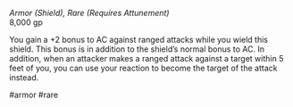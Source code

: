 *Armor (Shield), Rare (Requires Attunement)*  
8,000 gp

You gain a +2 bonus to AC against ranged attacks while you wield this shield. This bonus is in addition to the shield’s normal bonus to AC. In addition, when an attacker makes a ranged attack against a target within 5 feet of you, you can use your reaction to become the target of the attack instead.

#armor #rare
